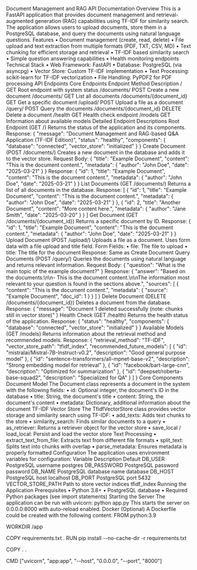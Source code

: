 
Document Management and RAG API Documentation
Overview
This is a FastAPI application that provides document management and retrieval-augmented generation (RAG) capabilities using TF-IDF for similarity search. The application allows users to upload documents, store them in a PostgreSQL database, and query the documents using natural language questions.
Features
•	Document management (create, read, delete)
•	File upload and text extraction from multiple formats (PDF, TXT, CSV, MD)
•	Text chunking for efficient storage and retrieval
•	TF-IDF based similarity search
•	Simple question answering capabilities
•	Health monitoring endpoints
Technical Stack
•	Web Framework: FastAPI
•	Database: PostgreSQL (via asyncpg)
•	Vector Store: Custom TF-IDF implementation
•	Text Processing: scikit-learn for TF-IDF vectorization
•	File Handling: PyPDF2 for PDF processing
API Endpoints
Core Endpoints
Endpoint	Method	Description
/	GET	Root endpoint with system status
/documents/	POST	Create a new document
/documents/	GET	List all documents
/documents/{document_id}	GET	Get a specific document
/upload/	POST	Upload a file as a document
/query/	POST	Query the documents
/documents/{document_id}	DELETE	Delete a document
/health	GET	Health check endpoint
/models	GET	Information about available models
Detailed Endpoint Descriptions
Root Endpoint (GET /)
Returns the status of the application and its components.
Response:
{
  "message": "Document Management and RAG-based Q&A Application (TF-IDF Edition)",
  "status": "healthy",
  "components": {
    "database": "connected",
    "vector_store": "initialized"
  }
}
Create Document (POST /documents/)
Creates a new document in the database and adds it to the vector store.
Request Body:
{
  "title": "Example Document",
  "content": "This is the document content.",
  "metadata": {
    "author": "John Doe",
    "date": "2025-03-21"
  }
}
Response:
{
  "id": 1,
  "title": "Example Document",
  "content": "This is the document content.",
  "metadata": {
    "author": "John Doe",
    "date": "2025-03-21"
  }
}
List Documents (GET /documents/)
Returns a list of all documents in the database.
Response:
[
  {
    "id": 1,
    "title": "Example Document",
    "content": "This is the document content.",
    "metadata": {
      "author": "John Doe",
      "date": "2025-03-21"
    }
  },
  {
    "id": 2,
    "title": "Another Document",
    "content": "More content here.",
    "metadata": {
      "author": "Jane Smith",
      "date": "2025-03-20"
    }
  }
]
Get Document (GET /documents/{document_id})
Returns a specific document by ID.
Response:
{
  "id": 1,
  "title": "Example Document",
  "content": "This is the document content.",
  "metadata": {
    "author": "John Doe",
    "date": "2025-03-21"
  }
}
Upload Document (POST /upload/)
Uploads a file as a document. Uses form data with a file upload and title field.
Form Fields:
•	file: The file to upload
•	title: The title for the document
Response: Same as Create Document
Query Documents (POST /query/)
Queries the documents using natural language and returns relevant information.
Request Body:
{
  "question": "What is the main topic of the example document?"
}
Response:
{
  "answer": "Based on the documents:\n\n- This is the document content.\n\nThe information most relevant to your question is found in the sections above.",
  "sources": [
    {
      "content": "This is the document content.",
      "metadata": {
        "source": "Example Document",
        "doc_id": 1
      }
    }
  ]
}
Delete Document (DELETE /documents/{document_id})
Deletes a document from the database.
Response:
{
  "message": "Document 1 deleted successfully (note: chunks still in vector store)"
}
Health Check (GET /health)
Returns the health status of the application.
Response:
{
  "status": "healthy",
  "components": {
    "database": "connected",
    "vector_store": "initialized"
  }
}
Available Models (GET /models)
Returns information about the retrieval method and recommended models.
Response:
{
  "retrieval_method": "TF-IDF",
  "vector_store_path": "tfidf_index",
  "recommended_future_models": [
    {
      "id": "mistralai/Mistral-7B-Instruct-v0.2",
      "description": "Good general purpose model"
    },
    {
      "id": "sentence-transformers/all-mpnet-base-v2",
      "description": "Strong embedding model for retrieval"
    },
    {
      "id": "facebook/bart-large-cnn",
      "description": "Optimized for summarization"
    },
    {
      "id": "deepset/roberta-base-squad2",
      "description": "Specialized for QA"
    }
  ]
}
Core Components
Document Model
The Document class represents a document in the system with the following fields:
•	id: Optional integer, the document's ID in the database
•	title: String, the document's title
•	content: String, the document's content
•	metadata: Dictionary, additional information about the document
TF-IDF Vector Store
The TfidfVectorStore class provides vector storage and similarity search using TF-IDF:
•	add_texts: Adds text chunks to the store
•	similarity_search: Finds similar documents to a query
•	as_retriever: Returns a retriever object for the vector store
•	save_local / load_local: Persist and load the vector store
Text Processing
•	extract_text_from_file: Extracts text from different file formats
•	split_text: Splits text into chunks with overlap
•	parse_metadata: Ensures metadata is properly formatted
Configuration
The application uses environment variables for configuration:
Variable	Description	Default
DB_USER	PostgreSQL username	postgres
DB_PASSWORD	PostgreSQL password	password
DB_NAME	PostgreSQL database name	database
DB_HOST	PostgreSQL host	localhost
DB_PORT	PostgreSQL port	5432
VECTOR_STORE_PATH	Path to store vector indices	tfidf_index
Running the Application
Prerequisites
•	Python 3.8+
•	PostgreSQL database
•	Required Python packages (see import statements)
Starting the Server
The application can be run with uvicorn:
python app.py
This starts the server on 0.0.0.0:8000 with auto-reload enabled.
Docker (Optional)
A Dockerfile could be created with the following content:
FROM python:3.9

WORKDIR /app

COPY requirements.txt .
RUN pip install --no-cache-dir -r requirements.txt

COPY . .

CMD ["uvicorn", "app:app", "--host", "0.0.0.0", "--port", "8000"]

